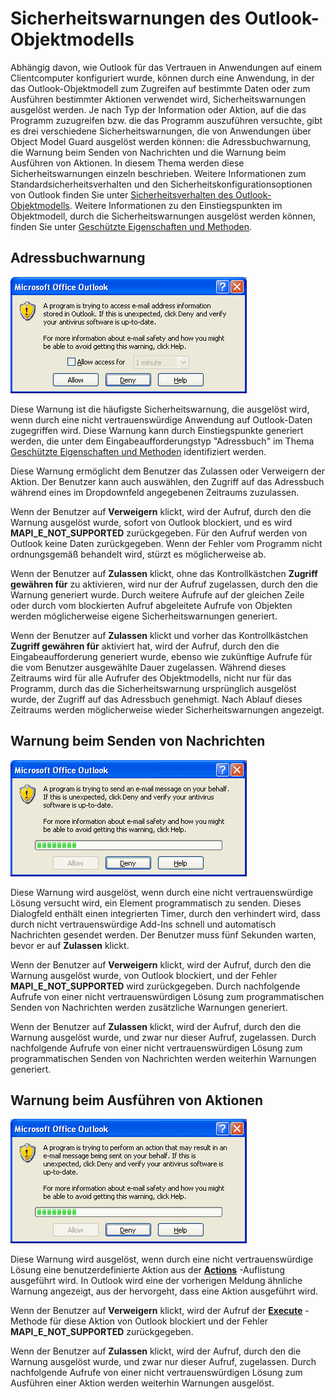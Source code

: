 
# Sicherheitswarnungen des Outlook-Objektmodells

Abhängig davon, wie Outlook für das Vertrauen in Anwendungen auf einem Clientcomputer konfiguriert wurde, können durch eine Anwendung, in der das Outlook-Objektmodell zum Zugreifen auf bestimmte Daten oder zum Ausführen bestimmter Aktionen verwendet wird, Sicherheitswarnungen ausgelöst werden. Je nach Typ der Information oder Aktion, auf die das Programm zuzugreifen bzw. die das Programm auszuführen versuchte, gibt es drei verschiedene Sicherheitswarnungen, die von Anwendungen über Object Model Guard ausgelöst werden können: die Adressbuchwarnung, die Warnung beim Senden von Nachrichten und die Warnung beim Ausführen von Aktionen. In diesem Thema werden diese Sicherheitswarnungen einzeln beschrieben. Weitere Informationen zum Standardsicherheitsverhalten und den Sicherheitskonfigurationsoptionen von Outlook finden Sie unter [Sicherheitsverhalten des Outlook-Objektmodells](4aa3b7c7-5f3f-41ce-bbf3-75d8ecbd6d4f.md). Weitere Informationen zu den Einstiegspunkten im Objektmodell, durch die Sicherheitswarnungen ausgelöst werden können, finden Sie unter [Geschützte Eigenschaften und Methoden](8522d350-a257-2924-2260-3cc02b6ebbca.md).


## Adressbuchwarnung


![](images/OfficeOutlookCodeSecurity_Fig2_ZA10167364.gif)



Diese Warnung ist die häufigste Sicherheitswarnung, die ausgelöst wird, wenn durch eine nicht vertrauenswürdige Anwendung auf Outlook-Daten zugegriffen wird. Diese Warnung kann durch Einstiegspunkte generiert werden, die unter dem Eingabeaufforderungstyp "Adressbuch" im Thema [Geschützte Eigenschaften und Methoden](8522d350-a257-2924-2260-3cc02b6ebbca.md) identifiziert werden.

Diese Warnung ermöglicht dem Benutzer das Zulassen oder Verweigern der Aktion. Der Benutzer kann auch auswählen, den Zugriff auf das Adressbuch während eines im Dropdownfeld angegebenen Zeitraums zuzulassen.

Wenn der Benutzer auf  **Verweigern** klickt, wird der Aufruf, durch den die Warnung ausgelöst wurde, sofort von Outlook blockiert, und es wird **MAPI_E_NOT_SUPPORTED** zurückgegeben. Für den Aufruf werden von Outlook keine Daten zurückgegeben. Wenn der Fehler vom Programm nicht ordnungsgemäß behandelt wird, stürzt es möglicherweise ab.

Wenn der Benutzer auf  **Zulassen** klickt, ohne das Kontrollkästchen **Zugriff gewähren für** zu aktivieren, wird nur der Aufruf zugelassen, durch den die Warnung generiert wurde. Durch weitere Aufrufe auf der gleichen Zeile oder durch vom blockierten Aufruf abgeleitete Aufrufe von Objekten werden möglicherweise eigene Sicherheitswarnungen generiert.

Wenn der Benutzer auf  **Zulassen** klickt und vorher das Kontrollkästchen **Zugriff gewähren für** aktiviert hat, wird der Aufruf, durch den die Eingabeaufforderung generiert wurde, ebenso wie zukünftige Aufrufe für die vom Benutzer ausgewählte Dauer zugelassen. Während dieses Zeitraums wird für alle Aufrufer des Objektmodells, nicht nur für das Programm, durch das die Sicherheitswarnung ursprünglich ausgelöst wurde, der Zugriff auf das Adressbuch genehmigt. Nach Ablauf dieses Zeitraums werden möglicherweise wieder Sicherheitswarnungen angezeigt.


## Warnung beim Senden von Nachrichten


![](images/OfficeOutlookCodeSecurity_Fig3_ZA10167831.gif)



Diese Warnung wird ausgelöst, wenn durch eine nicht vertrauenswürdige Lösung versucht wird, ein Element programmatisch zu senden. Dieses Dialogfeld enthält einen integrierten Timer, durch den verhindert wird, dass durch nicht vertrauenswürdige Add-Ins schnell und automatisch Nachrichten gesendet werden. Der Benutzer muss fünf Sekunden warten, bevor er auf  **Zulassen** klickt.

Wenn der Benutzer auf  **Verweigern** klickt, wird der Aufruf, durch den die Warnung ausgelöst wurde, von Outlook blockiert, und der Fehler **MAPI_E_NOT_SUPPORTED** wird zurückgegeben. Durch nachfolgende Aufrufe von einer nicht vertrauenswürdigen Lösung zum programmatischen Senden von Nachrichten werden zusätzliche Warnungen generiert.

Wenn der Benutzer auf  **Zulassen** klickt, wird der Aufruf, durch den die Warnung ausgelöst wurde, und zwar nur dieser Aufruf, zugelassen. Durch nachfolgende Aufrufe von einer nicht vertrauenswürdigen Lösung zum programmatischen Senden von Nachrichten werden weiterhin Warnungen generiert.


## Warnung beim Ausführen von Aktionen


![](images/OfficeOutlookCodeSecurity_Fig4_ZA10167832.gif)



Diese Warnung wird ausgelöst, wenn durch eine nicht vertrauenswürdige Lösung eine benutzerdefinierte Aktion aus der  **[Actions](b0903aa4-9b75-5311-d0a5-5ff4a5e29c79.md)** -Auflistung ausgeführt wird. In Outlook wird eine der vorherigen Meldung ähnliche Warnung angezeigt, aus der hervorgeht, dass eine Aktion ausgeführt wird.

Wenn der Benutzer auf  **Verweigern** klickt, wird der Aufruf der **[Execute](29dd0c5c-ed5f-b2cc-45b0-1c8c348239bb.md)** -Methode für diese Aktion von Outlook blockiert und der Fehler **MAPI_E_NOT_SUPPORTED** zurückgegeben.

Wenn der Benutzer auf  **Zulassen** klickt, wird der Aufruf, durch den die Warnung ausgelöst wurde, und zwar nur dieser Aufruf, zugelassen. Durch nachfolgende Aufrufe von einer nicht vertrauenswürdigen Lösung zum Ausführen einer Aktion werden weiterhin Warnungen ausgelöst.

